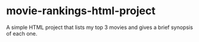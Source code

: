# movie-rankings-html-project
A simple HTML project that lists my top 3 movies and gives a brief synopsis of each one.
